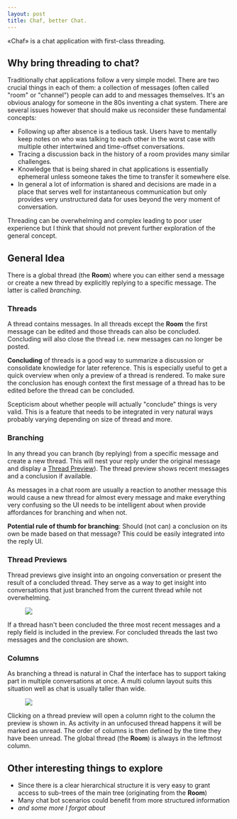 ```yaml
---
layout: post
title: Chaf, better Chat.
---
```

&laquo;Chaf&raquo; is a chat application with first-class threading.

## Why bring threading to chat?

Traditionally chat applications follow a very simple model. There are
two crucial things in each of them: a collection of messages (often
called "room" or "channel") people can add to and messages themselves.
It's an obvious analogy for someone in the 80s inventing a chat
system. There are several issues however that should make us
reconsider these fundamental concepts:

- Following up after absence is a tedious task. Users have to mentally
  keep notes on who was talking to each other in the worst case with
  multiple other intertwined and time-offset conversations.
- Tracing a discussion back in the history of a room provides
  many similar challenges.
- Knowledge that is being shared in chat applications is essentially
  ephemeral unless someone takes the time to transfer it somewhere
  else.
- In general a lot of information is shared and decisions are made in
  a place that serves well for instantaneous communication but only
  provides very unstructured data for uses beyond the very moment of
  conversation.

Threading can be overwhelming and complex leading to poor user
experience but I think that should not prevent further exploration of
the general concept.

## General Idea

There is a global thread (the **Room**) where you can either send a
message or create a new thread by explicitly replying to a specific
message. The latter is called *branching*.

### Threads

A thread contains messages. In all threads except the **Room** the first message
can be edited and those threads can also be concluded. Concluding will also
close the thread i.e. new messages can no longer be posted.

**Concluding** of threads is a good way to summarize a discussion or
consolidate knowledge for later reference. This is especially useful
to get a quick overview when only a preview of a thread is
rendered. To make sure the conclusion has enough context the first
message of a thread has to be edited before the thread can be
concluded.

<aside>Scepticism about whether people will actually "conclude" things
is very valid.  This is a feature that needs to be integrated in very
natural ways probably varying depending on size of thread and
more.</aside>

### Branching

In any thread you can branch (by replying) from a specific message and
create a new thread.  This will nest your reply under the original
message and display a [Thread Preview](#thread-previews)). The thread
preview shows recent messages and a conclusion if available.

As messages in a chat room are usually a reaction to another message
this would cause a new thread for almost every message and make
everything very confusing so the UI needs to be intelligent about
when provide affordances for branching and when not.

**Potential rule of thumb for branching**: Should (not can) a
conclusion on its own be made based on that message?  This could be
easily integrated into the reply UI.

### Thread Previews

Thread previews give insight into an ongoing conversation or present
the result of a concluded thread. They serve as a way to get insight
into conversations that just branched from the current thread while
not overwhelming.

<figure>
<img src='/images/threads.png'>
</figure>

If a thread hasn't been concluded the three most recent messages and a
reply field is included in the preview. For concluded threads the last
two messages and the conclusion are shown.

### Columns

As branching a thread is natural in Chaf the interface has to support
taking part in multiple conversations at once. A multi column layout
suits this situation well as chat is usually taller than wide.

<figure>
<img src='/images/multi-column.png'>
</figure>

Clicking on a thread preview will open a column right to the column the preview
is shown in. As activity in an unfocused thread happens it will be marked as
unread. The order of columns is then defined by the time they have been
unread. The global thread (the **Room**) is always in the leftmost column.

## Other interesting things to explore

- Since there is a clear hierarchical structure it is very easy to
  grant access to sub-trees of the main tree (originating from the **Room**)
- Many chat bot scenarios could benefit from more structured information
- *and some more I forgot about*
